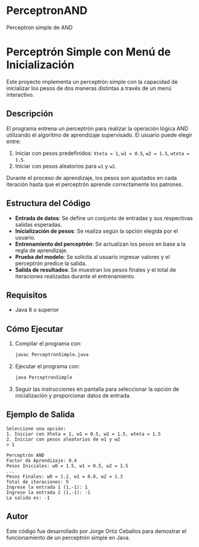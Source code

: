 # PerceptronAND
Perceptron simple de AND 
# Perceptrón Simple con Menú de Inicialización

Este proyecto implementa un perceptrón simple con la capacidad de inicializar los pesos de dos maneras distintas a través de un menú interactivo.

## Descripción
El programa entrena un perceptrón para realizar la operación lógica AND utilizando el algoritmo de aprendizaje supervisado. El usuario puede elegir entre:
1. Iniciar con pesos predefinidos: `Xteta = 1`, `w1 = 0.5`, `w2 = 1.5`, `wteta = 1.5`.
2. Iniciar con pesos aleatorios para `w1` y `w2`.

Durante el proceso de aprendizaje, los pesos son ajustados en cada iteración hasta que el perceptrón aprende correctamente los patrones.

## Estructura del Código
- **Entrada de datos**: Se define un conjunto de entradas y sus respectivas salidas esperadas.
- **Inicialización de pesos**: Se realiza según la opción elegida por el usuario.
- **Entrenamiento del perceptrón**: Se actualizan los pesos en base a la regla de aprendizaje.
- **Prueba del modelo**: Se solicita al usuario ingresar valores y el perceptrón predice la salida.
- **Salida de resultados**: Se muestran los pesos finales y el total de iteraciones realizadas durante el entrenamiento.

## Requisitos
- Java 8 o superior

## Cómo Ejecutar
1. Compilar el programa con:
   ```sh
   javac PerceptronSimple.java
   ```
2. Ejecutar el programa con:
   ```sh
   java PerceptronSimple
   ```
3. Seguir las instrucciones en pantalla para seleccionar la opción de inicialización y proporcionar datos de entrada.

## Ejemplo de Salida
```
Seleccione una opción:
1. Iniciar con Xteta = 1, w1 = 0.5, w2 = 1.5, wteta = 1.5
2. Iniciar con pesos aleatorios de w1 y w2
> 1

Perceptrón AND
Factor de Aprendizaje: 0.4
Pesos Iniciales: w0 = 1.5, w1 = 0.5, w2 = 1.5
...
Pesos Finales: w0 = 1.2, w1 = 0.8, w2 = 1.3
Total de iteraciones: 5
Ingrese la entrada 1 (1,-1): 1
Ingrese la entrada 2 (1,-1): -1
La salida es: -1
```

## Autor
Este código fue desarrollado por Jorge Ortiz Ceballos para demostrar el funcionamiento de un perceptrón simple en Java.

